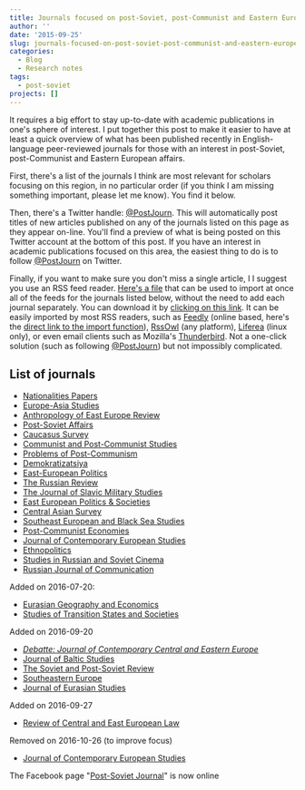 ```yaml
---
title: Journals focused on post-Soviet, post-Communist and Eastern European affairs
author: ''
date: '2015-09-25'
slug: journals-focused-on-post-soviet-post-communist-and-eastern-european-affairs
categories:
  - Blog
  - Research notes
tags:
  - post-soviet
projects: []
---
```


It requires a big effort to stay up-to-date with academic publications in one's sphere of interest. I put together this post to make it easier to have at least a quick overview of what has been published recently in English-language peer-reviewed journals for those with an interest in post-Soviet, post-Communist and Eastern European affairs.

First, there's a list of the journals I think are most relevant for scholars focusing on this region, in no particular order (if you think I am missing something important, please let me know). You find it below.

Then, there's a Twitter handle: [@PostJourn](https://twitter.com/PostJourn). This will automatically post titles of new articles published on any of the journals listed on this page as they appear on-line. You'll find a preview of what is being posted on this Twitter account at the bottom of this post. If you have an interest in academic publications focused on this area, the easiest thing to do is to follow [@PostJourn](https://twitter.com/PostJourn) on Twitter.

Finally, if you want to make sure you don't miss a single article, I I suggest you use an RSS feed reader. [Here's a file](http://localhost/wp-content/uploads/2015/09/postjourn-feedlist.opml) that can be used to import at once all of the feeds for the journals listed below, without the need to add each journal separately. You can download it by [clicking on this link](http://localhost/wp-content/uploads/2015/09/postjourn-feedlist.opml). It can be easily imported by most RSS readers, such as [Feedly](http://feedly.com/) (online based, here's the [direct link to the import function](http://feedly.com/i/cortex)), [RssOwl](http://www.rssowl.org/) (any platform), [Liferea](http://lzone.de/liferea/) (linux only), or even email clients such as Mozilla's [Thunderbird](https://www.google.it/url?sa=t&rct=j&q=&esrc=s&source=web&cd=2&cad=rja&uact=8&ved=0CC0QFjABahUKEwjC0JuG6uzHAhVIiiwKHQ3lDkw&url=https%3A%2F%2Fwww.mozilla.org%2Fthunderbird%2Fdownload&usg=AFQjCNHpdPt9eaKD0uSSBnmomXq2HSkifQ&sig2=cdmyi3CB7A9qoCirXLTRyQ). Not a one-click solution (such as following [@PostJourn](https://twitter.com/PostJourn)) but not impossibly complicated.

List of journals
----------------

- [Nationalities Papers](http://www.tandfonline.com/loi/cnap20)
- [Europe-Asia Studies](http://www.tandfonline.com/loi/ceas20)
- [Anthropology of East Europe Review](https://scholarworks.iu.edu/journals/index.php/aeer/)
- [Post-Soviet Affairs](http://www.tandfonline.com/loi/rpsa20)
- [Caucasus Survey](http://www.tandfonline.com/loi/rcau20)
- [Communist and Post-Communist Studies](http://www.journals.elsevier.com/communist-and-post-communist-studies/)
- [Problems of Post-Communism](http://www.tandfonline.com/loi/mppc20)
- [Demokratizatsiya](https://muse.jhu.edu/journals/demokratizatsiya/)
- [East-European Politics](http://www.tandfonline.com/loi/fjcs21)
- [The Russian Review](http://onlinelibrary.wiley.com/journal/10.1111/(ISSN)1467-9434)
- [The Journal of Slavic Military Studies](http://www.tandfonline.com/loi/fslv20)
- [East European Politics & Societies](http://eep.sagepub.com/)
- [Central Asian Survey](http://www.tandfonline.com/loi/ccas20)
- [Southeast European and Black Sea Studies](http://www.tandfonline.com/loi/fbss20)
- [Post-Communist Economies](http://www.tandfonline.com/loi/cpce20)
- [Journal of Contemporary European Studies](http://www.tandfonline.com/toc/cjea20/)
- [Ethnopolitics](http://www.tandfonline.com/loi/reno20)
- [Studies in Russian and Soviet Cinema](http://www.tandfonline.com/loi/rrsc20)
- [Russian Journal of Communication](http://www.tandfonline.com/loi/rrjc20)

Added on 2016-07-20:

- [Eurasian Geography and Economics](http://www.tandfonline.com/loi/rege20)
- [Studies of Transition States and Societies](http://publications.tlu.ee/index.php/stss/)

Added on 2016-09-20

- [*Debatte: Journal of Contemporary Central and Eastern Europe*](http://www.tandfonline.com/loi/cdeb20)
- [Journal of Baltic Studies](http://www.tandfonline.com/toc/rbal20/current)
- [The Soviet and Post-Soviet Review](http://booksandjournals.brillonline.com/content/journals/18763324)
- [Southeastern Europe](http://booksandjournals.brillonline.com/content/journals/18763332)
- [Journal of Eurasian Studies](http://www.journals.elsevier.com/journal-of-eurasian-studies/)

Added on 2016-09-27

- [Review of Central and East European Law](http://www.brill.com/review-central-and-east-european-law)

Removed on 2016-10-26 (to improve focus)

- [Journal of Contemporary European Studies](http://www.tandfonline.com/toc/cjea20/)

The Facebook page "[Post-Soviet Journal](https://www.facebook.com/postjourn/)" is now online